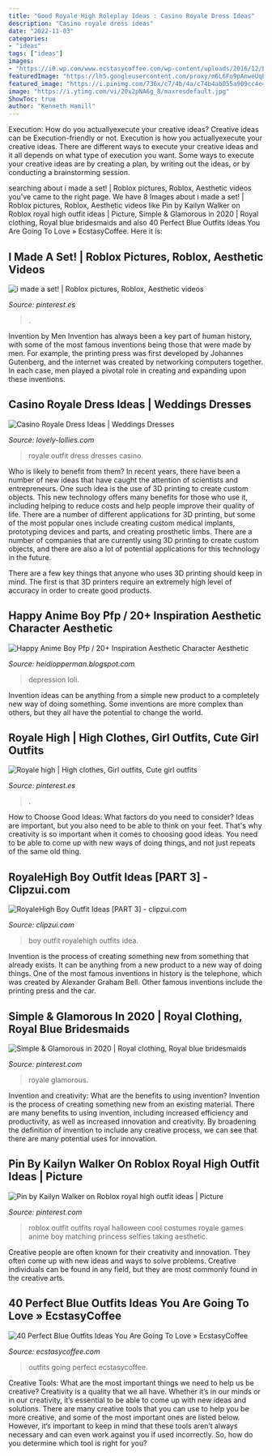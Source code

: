 ```yaml
---
title: "Good Royale High Roleplay Ideas : Casino Royale Dress Ideas"
description: "Casino royale dress ideas"
date: "2022-11-03"
categories:
- "ideas"
tags: ["ideas"]
images:
- "https://i0.wp.com/www.ecstasycoffee.com/wp-content/uploads/2016/12/Blue-Outfits1.jpg?resize=341%2C800"
featuredImage: "https://lh5.googleusercontent.com/proxy/m6L6Fo9pAnweUqBwhaIw1agsXVH2v3SqaNYGNR02QgP_KoGBPwbJNQanSDBsZ9gvghFEX94NN3IY7dQInaWjTKmKEx8dT1Cm=w1200-h630-p-k-no-nu"
featured_image: "https://i.pinimg.com/736x/c7/4b/4a/c74b4ab055a909cc4e4245d1eba942f9.jpg"
image: "https://i.ytimg.com/vi/20x2pNA6g_8/maxresdefault.jpg"
ShowToc: true
author: "Kenneth Hamill"
---
```



Execution: How do you actuallyexecute your creative ideas?
Creative ideas can be Execution-friendly or not. Execution is how you actuallyexecute your creative ideas. There are different ways to execute your creative ideas and it all depends on what type of execution you want. Some ways to execute your creative ideas are by creating a plan, by writing out the ideas, or by conducting a brainstorming session.

	

		
searching about i made a set! | Roblox pictures, Roblox, Aesthetic videos you've came to the right page. We have 8 Images about i made a set! | Roblox pictures, Roblox, Aesthetic videos like Pin by Kailyn Walker on Roblox royal high outfit ideas | Picture, Simple &amp; Glamorous in 2020 | Royal clothing, Royal blue bridesmaids and also 40 Perfect Blue Outfits Ideas You Are Going To Love » EcstasyCoffee. Here it is:
		
    
## I Made A Set! | Roblox Pictures, Roblox, Aesthetic Videos

<img loading=lazy src="https://i.pinimg.com/736x/c7/4b/4a/c74b4ab055a909cc4e4245d1eba942f9.jpg" onerror="this.onerror=null;this.src='https://tse4.mm.bing.net/th?id=OIP.26iym69L_k9m9M434s28DwHaHa&amp;pid=15.1';" alt="i made a set! | Roblox pictures, Roblox, Aesthetic videos">

_Source: pinterest.es_

>. 

	

Invention by Men
Invention has always been a key part of human history, with some of the most famous inventions being those that were made by men. For example, the printing press was first developed by Johannes Gutenberg, and the internet was created by networking computers together. In each case, men played a pivotal role in creating and expanding upon these inventions.

    
## Casino Royale Dress Ideas | Weddings Dresses

<img loading=lazy src="https://i.ytimg.com/vi/20x2pNA6g_8/maxresdefault.jpg" onerror="this.onerror=null;this.src='https://tse2.mm.bing.net/th?id=OIP.6zj7s8xSYKrOLC5vyl7JTAHaEK&amp;pid=15.1';" alt="Casino Royale Dress Ideas | Weddings Dresses">

_Source: lovely-lollies.com_

>royale outfit dress dresses casino. 

	

Who is likely to benefit from them?
In recent years, there have been a number of new ideas that have caught the attention of scientists and entrepreneurs. One such idea is the use of 3D printing to create custom objects. This new technology offers many benefits for those who use it, including helping to reduce costs and help people improve their quality of life.
There are a number of different applications for 3D printing, but some of the most popular ones include creating custom medical implants, prototyping devices and parts, and creating prosthetic limbs. There are a number of companies that are currently using 3D printing to create custom objects, and there are also a lot of potential applications for this technology in the future.

There are a few key things that anyone who uses 3D printing should keep in mind. The first is that 3D printers require an extremely high level of accuracy in order to create good products.

    
## Happy Anime Boy Pfp / 20+ Inspiration Aesthetic Character Aesthetic

<img loading=lazy src="https://lh5.googleusercontent.com/proxy/m6L6Fo9pAnweUqBwhaIw1agsXVH2v3SqaNYGNR02QgP_KoGBPwbJNQanSDBsZ9gvghFEX94NN3IY7dQInaWjTKmKEx8dT1Cm=w1200-h630-p-k-no-nu" onerror="this.onerror=null;this.src='https://tse1.mm.bing.net/th?id=OIP.JYrJqifRlyRaJSaV_CuEPQHaEU&amp;pid=15.1';" alt="Happy Anime Boy Pfp / 20+ Inspiration Aesthetic Character Aesthetic">

_Source: heidiopperman.blogspot.com_

>depression loli. 

	

Invention ideas can be anything from a simple new product to a completely new way of doing something. Some inventions are more complex than others, but they all have the potential to change the world.

    
## Royale High | High Clothes, Girl Outfits, Cute Girl Outfits

<img loading=lazy src="https://i.pinimg.com/736x/d8/0c/78/d80c78ad000ea98e76c43eef2439de03.jpg" onerror="this.onerror=null;this.src='https://tse4.mm.bing.net/th?id=OIP.8kEqRvmJvpQL-oMec0AR_AHaHa&amp;pid=15.1';" alt="Royale high | High clothes, Girl outfits, Cute girl outfits">

_Source: pinterest.es_

>. 

	

How to Choose Good Ideas: What factors do you need to consider?
Ideas are important, but you also need to be able to think on your feet. That's why creativity is so important when it comes to choosing good ideas. You need to be able to come up with new ways of doing things, and not just repeats of the same old thing.

    
## RoyaleHigh Boy Outfit Ideas [PART 3] - Clipzui.com

<img loading=lazy src="https://i.ytimg.com/vi/ocH__xUV0qM/mqdefault.jpg" onerror="this.onerror=null;this.src='https://tse4.mm.bing.net/th?id=OIP.GmM047VCd0-yb4P7zEyHtQAAAA&amp;pid=15.1';" alt="RoyaleHigh Boy Outfit Ideas [PART 3] - clipzui.com">

_Source: clipzui.com_

>boy outfit royalehigh outfits idea. 

	

Invention is the process of creating something new from something that already exists. It can be anything from a new product to a new way of doing things. One of the most famous inventions in history is the telephone, which was created by Alexander Graham Bell. Other famous inventions include the printing press and the car.

    
## Simple &amp; Glamorous In 2020 | Royal Clothing, Royal Blue Bridesmaids

<img loading=lazy src="https://i.pinimg.com/736x/dd/14/65/dd146526394506460c22ec71576daee1.jpg" onerror="this.onerror=null;this.src='https://tse1.mm.bing.net/th?id=OIP.8E2LgtXHtXnP13YnErT22AHaFN&amp;pid=15.1';" alt="Simple &amp; Glamorous in 2020 | Royal clothing, Royal blue bridesmaids">

_Source: pinterest.com_

>royale glamorous. 

	

Invention and creativity: What are the benefits to using invention?
Invention is the process of creating something new from an existing material. There are many benefits to using invention, including increased efficiency and productivity, as well as increased innovation and creativity. By broadening the definition of invention to include any creative process, we can see that there are many potential uses for innovation.

    
## Pin By Kailyn Walker On Roblox Royal High Outfit Ideas | Picture

<img loading=lazy src="https://i.pinimg.com/originals/63/ce/c8/63cec8cdcf7d3bae3e7554e2f43b42f7.jpg" onerror="this.onerror=null;this.src='https://tse3.mm.bing.net/th?id=OIP.vpEbyVRcUan4hZPuYDpc0QHaEf&amp;pid=15.1';" alt="Pin by Kailyn Walker on Roblox royal high outfit ideas | Picture">

_Source: pinterest.com_

>roblox outfit outfits royal halloween cool costumes royale games anime boy matching princess selfies taking aesthetic. 

	

Creative people are often known for their creativity and innovation. They often come up with new ideas and ways to solve problems. Creative individuals can be found in any field, but they are most commonly found in the creative arts.

    
## 40 Perfect Blue Outfits Ideas You Are Going To Love » EcstasyCoffee

<img loading=lazy src="https://i0.wp.com/www.ecstasycoffee.com/wp-content/uploads/2016/12/Blue-Outfits1.jpg?resize=341%2C800" onerror="this.onerror=null;this.src='https://tse1.mm.bing.net/th?id=OIP.4I0BmPBQkehja0u4WWKJ9QHaRY&amp;pid=15.1';" alt="40 Perfect Blue Outfits Ideas You Are Going To Love » EcstasyCoffee">

_Source: ecstasycoffee.com_

>outfits going perfect ecstasycoffee. 

	

Creative Tools: What are the most important things we need to help us be creative?
Creativity is a quality that we all have. Whether it’s in our minds or in our creativity, it’s essential to be able to come up with new ideas and solutions. There are many creative tools that you can use to help you be more creative, and some of the most important ones are listed below. However, it’s important to keep in mind that these tools aren’t always necessary and can even work against you if used incorrectly. So, how do you determine which tool is right for you?


